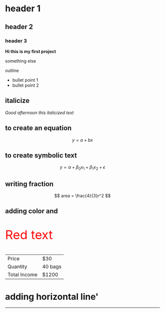 # header 1       
## header 2
### header 3
**Hi this is my first project**

something else      

outline

* bullet point 1
* bullet point 2

## italicize

*Good afternoon this italicized text*

## to create an equation

$$
y = a + bx  
$$
## to create symbolic text 
$$
y = \alpha + \beta_0x_1 + \beta_1x_2 + \epsilon
$$

## writing fraction

$$
area = \frac{4}{3}r^2
$$

## adding color and 
<p style="color:red; font-size:40px">Red text </p>
<table>
<tr>
<td>Price</td>
<td>$30</td>
</tr>
<tr>
<td>Quantity</td>
<td>40 bags</td>
</tr>
<tr>
<td>Total Income</td>
<td>$1200</td>
</tr>
</table>

# adding horizontal line'

<hr>
